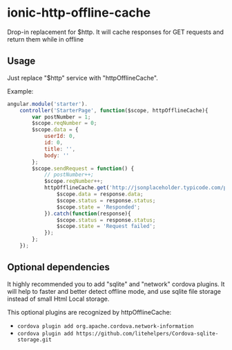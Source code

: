 # ionic-http-offline-cache
Drop-in replacement for $http. It will cache responses for GET requests and return them while in offline


## Usage
Just replace "$http" service with "httpOfflineCache". 

Example:

```javascript
angular.module('starter').
    controller('StarterPage', function($scope, httpOfflineCache){
        var postNumber = 1;
        $scope.reqNumber = 0;
        $scope.data = {
            userId: 0,
            id: 0,
            title: '',
            body: ''
        };
        $scope.sendRequest = function() {
            // postNumber++;
            $scope.reqNumber++;
            httpOfflineCache.get('http://jsonplaceholder.typicode.com/posts/'+postNumber).then(function(response){
                $scope.data = response.data;
                $scope.status = response.status;
                $scope.state = 'Responded';
            }).catch(function(response){
                $scope.status = response.status;
                $scope.state = 'Request failed';
            });
        };
    });
```

## Optional dependencies

It highly recommended you to add "sqlite" and "network" cordova plugins. It will help to faster and better detect offline mode, and use sqlite file storage instead of small Html Local storage.

This optional plugins are recognized by httpOfflineCache:

* ```cordova plugin add org.apache.cordova.network-information```
* ```cordova plugin add https://github.com/litehelpers/Cordova-sqlite-storage.git```


